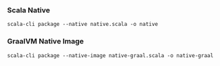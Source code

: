 ### Scala Native

```
scala-cli package --native native.scala -o native
```

### GraalVM Native Image

```
scala-cli package --native-image native-graal.scala -o native-graal
```
